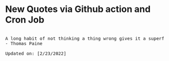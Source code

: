 # New Quotes via Github action and Cron Job

<pre>
<!-- #quote -->
A long habit of not thinking a thing wrong gives it a superficial appearance of being right.
- Thomas Paine

Updated on: [2/23/2022]
<!-- #quoteEnd -->
</pre>
